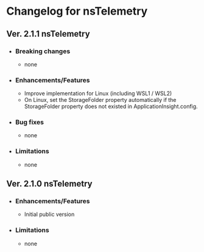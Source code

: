 # Changelog for nsTelemetry

## Ver. 2.1.1 nsTelemetry

- ### Breaking changes
  - none

- ### Enhancements/Features
  - Improve implementation for Linux (including WSL1 / WSL2)
  - On Linux, set the StorageFolder property automatically if the StorageFolder property does not existed in ApplicationInsight.config.

- ### Bug fixes
  - none

- ### Limitations
  - none

## Ver. 2.1.0 nsTelemetry

- ### Enhancements/Features
  - Initial public version

- ### Limitations
  - none


